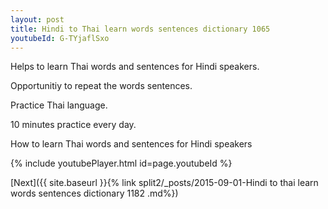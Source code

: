 ```yaml
---
layout: post
title: Hindi to Thai learn words sentences dictionary 1065 
youtubeId: G-TYjaflSxo
---
```

 
 
Helps to learn Thai words and sentences for Hindi speakers.

Opportunitiy to repeat the words sentences. 

Practice Thai language. 
 
10 minutes practice every day. 
 
How to learn Thai words and sentences for Hindi speakers 
 
{% include youtubePlayer.html id=page.youtubeId %}
 
 
[Next]({{ site.baseurl }}{% link  split2/_posts/2015-09-01-Hindi to thai learn words sentences dictionary 1182 .md%})
 

